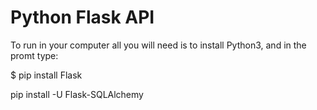 <h1>Python Flask API</h1>
<div>
  To run in your computer all you will need is to install Python3, and in the promt type:
  <p>$ pip install Flask</p>
  <p>pip install -U Flask-SQLAlchemy</p>
</div>
